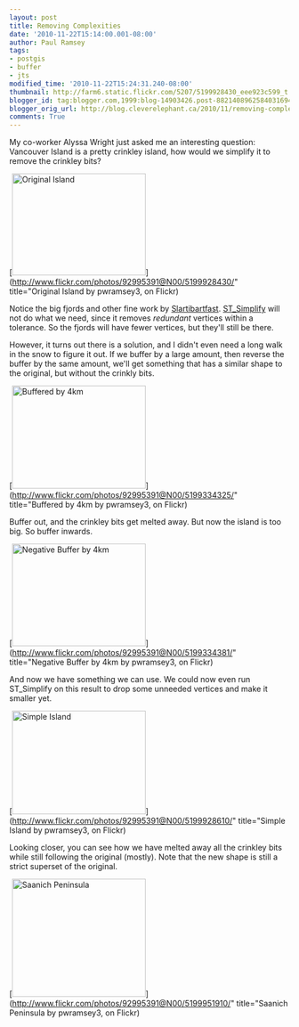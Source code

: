 ```yaml
---
layout: post
title: Removing Complexities
date: '2010-11-22T15:14:00.001-08:00'
author: Paul Ramsey
tags:
- postgis
- buffer
- jts
modified_time: '2010-11-22T15:24:31.240-08:00'
thumbnail: http://farm6.static.flickr.com/5207/5199928430_eee923c599_t.jpg
blogger_id: tag:blogger.com,1999:blog-14903426.post-8821408962584031694
blogger_orig_url: http://blog.cleverelephant.ca/2010/11/removing-complexities.html
comments: True
---
```


My co-worker Alyssa Wright just asked me an interesting question: Vancouver Island is a pretty crinkley island, how would we simplify it to remove the crinkley bits?

[<img src="http://farm6.static.flickr.com/5207/5199928430_eee923c599_m.jpg" width="240" height="183" alt="Original Island" />](http://www.flickr.com/photos/92995391@N00/5199928430/" title="Original Island by pwramsey3, on Flickr)

Notice the big fjords and other fine work by [Slartibartfast](http://en.wikipedia.org/wiki/Slartibartfast). [ST_Simplify](http://postgis.net/documentation/manual-svn/ST_Simplify.html) will not do what we need, since it removes *redundant* vertices within a tolerance. So the fjords will have fewer vertices, but they'll still be there.

However, it turns out there is a solution, and I didn't even need a long walk in the snow to figure it out. If we buffer by a large amount, then reverse the buffer by the same amount, we'll get something that has a similar shape to the original, but without the crinkly bits.

[<img src="http://farm6.static.flickr.com/5208/5199334325_34346f3c4c_m.jpg" width="240" height="185" alt="Buffered by 4km" />](http://www.flickr.com/photos/92995391@N00/5199334325/" title="Buffered by 4km by pwramsey3, on Flickr)

Buffer out, and the crinkley bits get melted away. But now the island is too big. So buffer inwards.

[<img src="http://farm5.static.flickr.com/4088/5199334381_814ba89170_m.jpg" width="240" height="184" alt="Negative Buffer by 4km" />](http://www.flickr.com/photos/92995391@N00/5199334381/" title="Negative Buffer by 4km by pwramsey3, on Flickr)

And now we have something we can use. We could now even run ST_Simplify on this result to drop some unneeded vertices and make it smaller yet.

[<img src="http://farm6.static.flickr.com/5002/5199928610_6883ab9265_m.jpg" width="240" height="186" alt="Simple Island" />](http://www.flickr.com/photos/92995391@N00/5199928610/" title="Simple Island by pwramsey3, on Flickr)

Looking closer, you can see how we have melted away all the crinkley bits while still following the original (mostly). Note that the new shape is still a strict superset of the original.

[<img src="http://farm6.static.flickr.com/5083/5199951910_619d381539_m.jpg" width="240" height="212" alt="Saanich Peninsula" />](http://www.flickr.com/photos/92995391@N00/5199951910/" title="Saanich Peninsula by pwramsey3, on Flickr)
